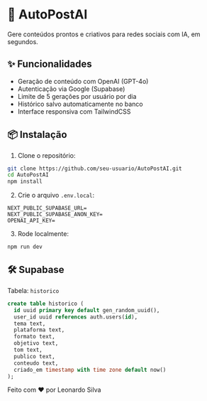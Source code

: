 # 🚀 AutoPostAI

Gere conteúdos prontos e criativos para redes sociais com IA, em segundos.

## ✨ Funcionalidades
- Geração de conteúdo com OpenAI (GPT-4o)
- Autenticação via Google (Supabase)
- Limite de 5 gerações por usuário por dia
- Histórico salvo automaticamente no banco
- Interface responsiva com TailwindCSS

## 📦 Instalação
1. Clone o repositório:
```bash
git clone https://github.com/seu-usuario/AutoPostAI.git
cd AutoPostAI
npm install
```

2. Crie o arquivo `.env.local`:
```
NEXT_PUBLIC_SUPABASE_URL=
NEXT_PUBLIC_SUPABASE_ANON_KEY=
OPENAI_API_KEY=
```

3. Rode localmente:
```bash
npm run dev
```

## 🛠️ Supabase
Tabela: `historico`
```sql
create table historico (
  id uuid primary key default gen_random_uuid(),
  user_id uuid references auth.users(id),
  tema text,
  plataforma text,
  formato text,
  objetivo text,
  tom text,
  publico text,
  conteudo text,
  criado_em timestamp with time zone default now()
);
```

Feito com ❤️ por Leonardo Silva

